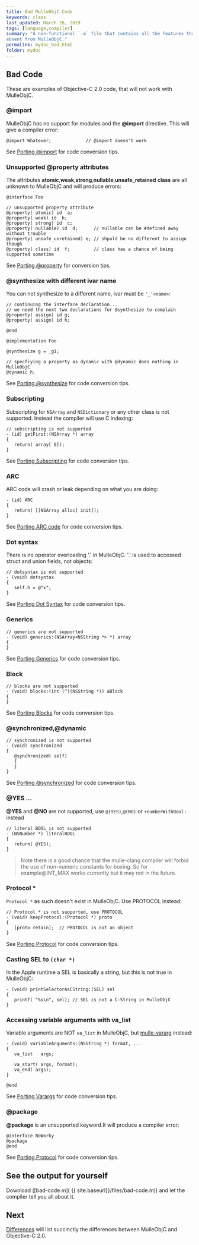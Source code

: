 ```yaml
---
title: Bad MulleObjC Code
keywords: class
last_updated: March 26, 2019
tags: [language,compiler]
summary: "A non-functional `.m` file that contains all the features that are
absent from MulleObjC."
permalink: mydoc_bad.html
folder: mydoc
---
```




## Bad Code

These are examples of Objective-C 2.0 code, that will not work with MulleObjC.


### @import

MulleObjC has no support for modules and the **@import** directive. This will
give a compiler error:

```
@import Whatever;             // @import doesn't work
```

See [Porting @import](mydoc_modules.html) for code conversion tips.


### Unsupported @property attributes

The attributes **atomic**,**weak**,**strong**,**nullable**,**unsafe_retained**
**class** are all unknown to MulleObjC and will produce errors:

```
@interface Foo

// unsupported property attribute
@property( atomic) id  a;
@property( weak) id  b;
@property( strong) id  c;
@property( nullable) id  d;      // nullable can be #defined away without trouble
@property( unsafe_unretained) e; // shpuld be no different to assign though
@property( class) id  f;         // class has a chance of being supported sometime

```

See [Porting @property](mydoc_property.html) for conversion tips.


### @synthesize with different ivar name

You can not synthesize to a different name, ivar must be `'_'<name>`:


```
// continuing the interface declaration...
// we need the next two declarations for @synthesize to complain
@property( assign) id g;
@property( assign) id h;

@end

@implementation Foo

@synthesize g = _g1;

// specfiying a property as dynamic with @dynamic does nothing in MulleObjC
@dynamic h;
```

See [Porting @synthesize](mydoc_synthesize.html) for code conversion tips.


### Subscripting

Subscripting for `NSArray` and `NSDictionary` or any other class is not
supported. Instead the compiler will use C indexing:

```
// subscripting is not supported
- (id) getFirst:(NSArray *) array
{
   return( array[ 0]);
}
```

See [Porting Subscripting](mydoc_subscripting.html) for code conversion tips.


### ARC

ARC code will crash or leak depending on what you are doing:


```
- (id) ARC
{
   return( [[NSArray alloc] init]);
}
```

See [Porting ARC code](mydoc_arc.html) for code conversion tips.

### Dot syntax

There is no operator overloading '.' in MulleObjC. '.' is used to accessed
struct and union fields, not objects:

```
// dotsyntax is not supported
- (void) dotsyntax
{
   self.h = @"x";
}

```

See [Porting Dot Syntax](mydoc_dotsyntax.html) for code conversion tips.


### Generics

```
// generics are not supported
- (void) generics:(NSArray<NSString *> *) array
{
}
```

See [Porting Generics](mydoc_generics.html) for code conversion tips.


### Block

```
// blocks are not supported
- (void) blocks:(int (^)(NSString *)) aBlock
{
}
```

See [Porting Blocks](mydoc_blocks.html) for code conversion tips.


### @synchronized,@dynamic

```
// synchronized is not supported
- (void) synchronized
{
   @synchronized( self)
   {
   }
}
```

See [Porting @synchronized](mydoc_synchronized.html) for code conversion tips.


### @YES ...

**@YES** and **@NO** are not supported, use `@(YES)`,`@(NO)` or `+numberWithBool:` instead

```
// literal BOOL is not supported
- (NSNumber *) literalBOOL
{
   return( @YES);
}
```

> Note there is a good chance that the mulle-clang compiler will forbid the use
> of non-numeric constants for boxing. So for example@INT_MAX works currently
> but it may not in the future.


### Protocol *

`Protocol *` as such doesn't exist in MulleObjC. Use PROTOCOL instead:

```
// Protocol * is not supported, use PROTOCOL
- (void) keepProtocol:(Protocol *) proto
{
   [proto retain];  // PROTOCOL is not an object
}
```

See [Porting Protocol](mydoc_protocol.html) for code conversion tips.


### Casting SEL to `(char *)`

In the Apple runtime a SEL is basically a string, but this is not true in
MulleObjC:

```
- (void) printSelectorAsCString:(SEL) sel
{
   printf( "%s\n", sel); // SEL is not a C-String in MulleObjC
}
```

### Accessing variable arguments with va_list

Variable arguments are NOT `va_list` in MulleObjC, but
[mulle-vararg](//github.com/mulle-c/mulle-vararg) instead:

```
- (void) variableArguments:(NSString *) format, ...
{
   va_list   args;

   va_start( args, format);
   va_end( args);
}

@end
```

See [Porting Varargs](mydoc_varargs.html) for code conversion tips.


### @package

**@package** is an unsupported keyword.It will produce a compiler error:

```
@interface NoWorky
@package
@end
```
See [Porting Protocol](mydoc_package.html) for code conversion tips.



## See the output for yourself

Download ([bad-code.m]( {{ site.baseurl}}/files/bad-code.m)) and let the compiler tell you
all about it.


## Next

[Differences](mydoc_differences.html) will list succinctly the differences
between MulleObjC and Objective-C 2.0.
